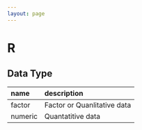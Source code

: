 ```yaml
---
layout: page
---
```


# R

## Data Type

| name | description|
|:--|:--|
| factor | Factor or Quanlitative data |
| numeric | Quantatitive data |
